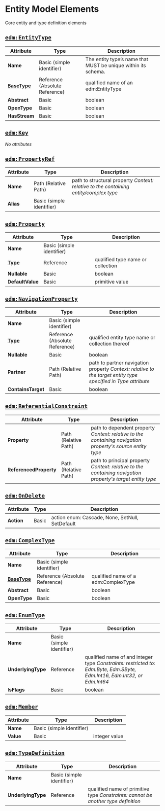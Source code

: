 # Entity Model Elements

Core entity and type definition elements

## [`edm:EntityType`](https://docs.oasis-open.org/odata/odata-csdl-xml/v4.02/csd01/odata-csdl-xml-v4.02-csd01.html#sec_EntityType)

| Attribute | Type | Description |
|-----------|------|-------------|
| **Name** | Basic (simple identifier) | The entity type’s name that MUST be unique within its schema. |
| **[BaseType](https://docs.oasis-open.org/odata/odata-csdl-xml/v4.02/csd01/odata-csdl-xml-v4.02-csd01.html#AttributeBaseType.9.2)** | Reference (Absolute Reference) | qualified name of an edm:EntityType |
| **Abstract** | Basic | boolean |
| **OpenType** | Basic | boolean |
| **HasStream** | Basic | boolean |

## [`edm:Key`](https://docs.oasis-open.org/odata/odata-csdl-xml/v4.02/csd01/odata-csdl-xml-v4.02-csd01.html#sec_Key)

*No attributes*

## [`edm:PropertyRef`](https://docs.oasis-open.org/odata/odata-csdl-xml/v4.02/csd01/odata-csdl-xml-v4.02-csd01.html#sec_PropertyRef)

| Attribute | Type | Description |
|-----------|------|-------------|
| **Name** | Path (Relative Path) | path to structural property *Context: relative to the containing entity/complex type* |
| **Alias** | Basic (simple identifier) |  |

## [`edm:Property`](https://docs.oasis-open.org/odata/odata-csdl-xml/v4.02/csd01/odata-csdl-xml-v4.02-csd01.html#sec_Property)

| Attribute | Type | Description |
|-----------|------|-------------|
| **Name** | Basic (simple identifier) |  |
| **[Type](https://docs.oasis-open.org/odata/odata-csdl-xml/v4.02/csd01/odata-csdl-xml-v4.02-csd01.html#AttributeType.12.2)** | Reference | qualified type name or collection |
| **Nullable** | Basic | boolean |
| **DefaultValue** | Basic | primitive value |

## [`edm:NavigationProperty`](https://docs.oasis-open.org/odata/odata-csdl-xml/v4.02/csd01/odata-csdl-xml-v4.02-csd01.html#sec_NavigationProperty)

| Attribute | Type | Description |
|-----------|------|-------------|
| **Name** | Basic (simple identifier) |  |
| **[Type](https://docs.oasis-open.org/odata/odata-csdl-xml/v4.02/csd01/odata-csdl-xml-v4.02-csd01.html#sec_Type)** | Reference (Absolute Reference) | qualified entity type name or collection thereof |
| **Nullable** | Basic | boolean |
| **Partner** | Path (Relative Path) | path to partner navigation property *Context: relative to the target entity type specified in Type attribute* |
| **ContainsTarget** | Basic | boolean |

## [`edm:ReferentialConstraint`](https://docs.oasis-open.org/odata/odata-csdl-xml/v4.02/csd01/odata-csdl-xml-v4.02-csd01.html#sec_ReferentialConstraint)

| Attribute | Type | Description |
|-----------|------|-------------|
| **Property** | Path (Relative Path) | path to dependent property *Context: relative to the containing navigation property's source entity type* |
| **ReferencedProperty** | Path (Relative Path) | path to principal property *Context: relative to the containing navigation property's target entity type* |

## [`edm:OnDelete`](https://docs.oasis-open.org/odata/odata-csdl-xml/v4.02/csd01/odata-csdl-xml-v4.02-csd01.html#sec_OnDelete)

| Attribute | Type | Description |
|-----------|------|-------------|
| **Action** | Basic | action enum: Cascade, None, SetNull, SetDefault |

## [`edm:ComplexType`](https://docs.oasis-open.org/odata/odata-csdl-xml/v4.02/csd01/odata-csdl-xml-v4.02-csd01.html#sec_ComplexType)

| Attribute | Type | Description |
|-----------|------|-------------|
| **Name** | Basic (simple identifier) |  |
| **[BaseType](https://docs.oasis-open.org/odata/odata-csdl-xml/v4.02/csd01/odata-csdl-xml-v4.02-csd01.html#sec_BaseType)** | Reference (Absolute Reference) | qualified name of a edm:ComplexType |
| **Abstract** | Basic | boolean |
| **OpenType** | Basic | boolean |

## [`edm:EnumType`](https://docs.oasis-open.org/odata/odata-csdl-xml/v4.02/csd01/odata-csdl-xml-v4.02-csd01.html#sec_EnumType)

| Attribute | Type | Description |
|-----------|------|-------------|
| **Name** | Basic (simple identifier) |  |
| **UnderlyingType** | Reference | qualified name of and integer type *Constraints: restricted to: Edm.Byte, Edm.SByte, Edm.Int16, Edm.Int32, or Edm.Int64* |
| **IsFlags** | Basic | boolean |

## [`edm:Member`](https://docs.oasis-open.org/odata/odata-csdl-xml/v4.02/csd01/odata-csdl-xml-v4.02-csd01.html#sec_Member)

| Attribute | Type | Description |
|-----------|------|-------------|
| **Name** | Basic (simple identifier) |  |
| **Value** | Basic | integer value |

## [`edm:TypeDefinition`](https://docs.oasis-open.org/odata/odata-csdl-xml/v4.02/csd01/odata-csdl-xml-v4.02-csd01.html#sec_TypeDefinition)

| Attribute | Type | Description |
|-----------|------|-------------|
| **Name** | Basic (simple identifier) |  |
| **UnderlyingType** | Reference | qualified name of primitive type *Constraints: cannot be another type definition* |